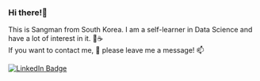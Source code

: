   
### Hi there!👋   
  
This is Sangman from South Korea. I am a self-learner in Data Science and have a lot of interest in it. 🥯☕  
If you want to contact me, 🤔 please leave me a message! 📫

[![LinkedIn Badge](http://img.shields.io/badge/-LinkedIn-0072b1?style=flat&logo=linkedin&link=https://www.linkedin.com/in/sangmanjung/)](https://www.linkedin.com/in/sangmanjung/)
<!--
**normal92/normal92** is a ✨ _special_ ✨ repository because its `README.md` (this file) appears on your GitHub profile.

Here are some ideas to get you started:

- 🔭 I’m currently working on ...
- 🌱 I’m currently learning ...
- 👯 I’m looking to collaborate on ...
- 🤔 I’m looking for help with ...
- 💬 Ask me about ...
- 📫 How to reach me: ...
- 😄 Pronouns: ...
- ⚡ Fun fact: ...
-->
